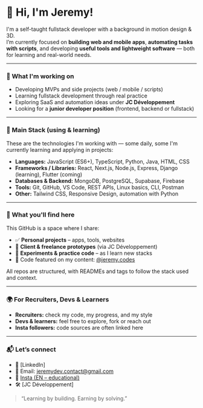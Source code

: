 # 👋 Hi, I'm Jeremy!

I'm a self-taught fullstack developer with a background in motion design & 3D.  
I’m currently focused on **building web and mobile apps**, **automating tasks with scripts**, and developing **useful tools and lightweight software** — both for learning and real-world needs.

---

### 🚀 What I'm working on

- Developing MVPs and side projects (web / mobile / scripts)  
- Learning fullstack development through real practice  
- Exploring SaaS and automation ideas under **JC Développement**  
- Looking for a **junior developer position** (frontend, backend or fullstack)

---

### 🧠 Main Stack (using & learning)

These are the technologies I'm working with — some daily, some I'm currently learning and applying in projects:

- **Languages:** JavaScript (ES6+), TypeScript, Python, Java, HTML, CSS  
- **Frameworks / Libraries:** React, Next.js, Node.js, Express, Django (learning), Flutter (coming)  
- **Databases & Backend:** MongoDB, PostgreSQL, Supabase, Firebase  
- **Tools:** Git, GitHub, VS Code, REST APIs, Linux basics, CLI, Postman  
- **Other:** Tailwind CSS, Responsive Design, automation with Python

---

### 📂 What you'll find here

This GitHub is a space where I share:
- ✅ **Personal projects** – apps, tools, websites  
- 💼 **Client & freelance prototypes** (via JC Développement)  
- 🧪 **Experiments & practice code** – as I learn new stacks  
- 📎 Code featured on my content: [@jeremy.codes](https://instagram.com/jeremycodes_)

All repos are structured, with READMEs and tags to follow the stack used and context.

---

### 🌍 For Recruiters, Devs & Learners

- **Recruiters:** check my code, my progress, and my style  
- **Devs & learners:** feel free to explore, fork or reach out  
- **Insta followers:** code sources are often linked here

---

### 📬 Let’s connect

- 💼 [LinkedIn]  
- 📧 Email: jeremydev.contact@gmail.com 
- 📸 [Insta (EN – educational)](https://instagram.com/jeremy.codes_)  
- 🛠️ [JC Développement]

> “Learning by building. Earning by solving.”
 

